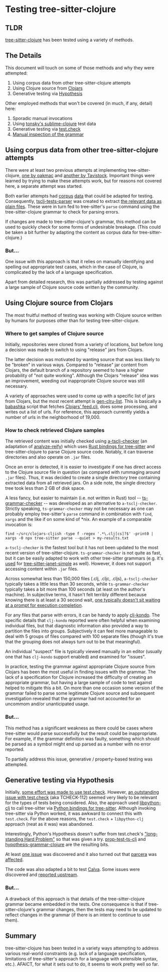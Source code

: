 # Testing tree-sitter-clojure

## TLDR

[tree-sitter-clojure](https://github.com/sogaiu/tree-sitter-clojure)
has been tested using a variety of methods.

## The Details

This document will touch on some of those methods and why they were
attempted:

1. Using corpus data from other tree-sitter-clojure attempts
2. Using Clojure source from [Clojars](https://clojars.org/)
3. Generative testing via
   [Hypothesis](https://github.com/HypothesisWorks/hypothesis)

Other employed methods that won't be covered (in much, if any, detail)
here:

1. Sporadic manual invocations
2. Using [tonsky's
   sublime-clojure](https://github.com/tonsky/sublime-clojure) test
   data
3. Generative testing via
   [test.check](https://github.com/clojure/test.check/)
4. [Manual inspection of the
   grammar](https://github.com/sogaiu/tree-sitter-clojure/issues/3)

## Using corpus data from other tree-sitter-clojure attempts

There were at least two previous attempts at implementing
tree-sitter-clojure, [one by
oakmac](https://github.com/oakmac/tree-sitter-clojure) and [another by
Tavistock](https://github.com/Tavistock/tree-sitter-clojure).
Important things were learned by trying to make these attempts work,
but for reasons not covered here, a separate attempt was started.

Both earlier attempts had
[corpus](https://github.com/oakmac/tree-sitter-clojure/tree/master/corpus)
[data](https://github.com/Tavistock/tree-sitter-clojure/tree/master/corpus)
that could be adapted for testing.  Consequently,
[tsclj-tests-parser](https://github.com/sogaiu/tsclj-tests-parser) was
created to extract [the relevant data as plain
files](https://github.com/sogaiu/tsclj-tests-parser/-/tree/master/test-files).
These were in turn fed to tree-sitter's `parse` command using the
tree-sitter-clojure grammar to check for parsing errors.

If changes are made to tree-sitter-clojure's grammar, this method can
be used to quickly check for some forms of undesirable breakage.
(This could be taken a bit further by adapting the content as corpus
data for tree-sitter-clojure.)

### But...

One issue with this approach is that it relies on manually identifying
and spelling out appropriate test cases, which in the case of Clojure,
is complicated by the lack of a language specification.

Apart from detailed research, this was partially addressed by testing
against a large sample of Clojure source code written by the
community.

## Using Clojure source from Clojars

The most fruitful method of testing was working with Clojure source
written by humans for purposes other than for testing
tree-sitter-clojure.

### Where to get samples of Clojure source

Initially, repositories were cloned from a variety of locations, but
before long a decision was made to switch to using "release" jars from
Clojars.

The latter decision was motivated by wanting source that was less
likely to be "broken" in various ways.  Compared to "release" jar
content from Clojars, the default branch of a repository seemed to
have a higher probability of "not quite working".  Although the
Clojars "release" idea was an improvement, weeding out inappropriate
Clojure source was still necessary.

A variety of approaches were used to come up with a specific list of
jars from Clojars, but the most recent attempt is
[gen-clru-list](https://github.com/sogaiu/gen-clru-list).  This is
basically a [babashka](https://github.com/babashka/babashka) script
that fetches [Clojars'
feed.clj](https://github.com/clojars/clojars-web/wiki/Data#useful-extracts-from-the-poms),
does some processing, and writes out a list of urls.  For reference,
this approach currently yields a number of urls in the neighborhood of
19,000.

### How to check retrieved Clojure samples

The retrieved content was initially checked using
[a-tsclj-checker](https://github.com/sogaiu/a-tsclj-checker) (an
adaptation of
[analyze-reify](https://github.com/borkdude/analyze-reify)) which uses
[Rust bindings for
tree-sitter](https://github.com/tree-sitter/tree-sitter/tree/master/lib/binding_rust)
and tree-sitter-clojure to parse Clojure source code.  Notably, it can
traverse directories and also operate on `.jar` files.

Once an error is detected, it is easier to investigate if one has
direct access to the Clojure source file in question (as compared with
rummaging around `.jar` files).  Thus, it was decided to create a
single directory tree containing extracted data from all retrieved
jars.  On a side note, the single directory tree took less than 2 GB
of disk space.

A less fancy, but easier to maintain (i.e. not written in Rust) tool --
[ts-grammar-checker](https://github.com/sogaiu/ts-grammar-checker) -- was
developed as an alternative to `a-tsclj-checker`.  Strictly speaking,
`ts-grammar-checker` may not be necessary as one can probably employ
tree-sitter's `parse` command in combination with `find`, `xargs` and the like
if on some kind of \*nix.  An example of a comparable invocation is:

```
find ~/src/clojars-cljish -type f -regex '.*\.clj[cs]?$' -print0 | xargs -0 npx tree-sitter parse --quiet > my-results.txt
```

`a-tsclj-checker` is the fastest tool but it has not been updated to
the most recent version of tree-sitter-clojure.  `ts-grammar-checker`
is not quite as fast, but it can be easily adapted to work with other
tree-sitter grammars (e.g.  it's
[used](https://github.com/sogaiu/ts-grammar-checker/-/blob/master/janet-checker.janet)
for
[tree-sitter-janet-simple](https://github.com/sogaiu/tree-sitter-janet-simple)
as well).  However, it does not support accessing content within
`.jar` files.

Across somewhat less than 150,000 files (.clj, .cljc, .cljs),
`a-tsclj-checker` typically takes a little less than 30 seconds, while
`ts-grammar-checker` typically takes a bit more than 100 seconds (at
least on the author's machine).  In subjective terms, it hasn't felt
terribly different because knowing there is at least a 30 second wait,
[one typically doesn't sit waiting at a prompt for execution
completion](https://xkcd.com/303/).

For any files that parse with errors, it can be handy to apply
[clj-kondo](https://github.com/clj-kondo/clj-kondo).  The specific
details that `clj-kondo` reported were often helpful when examining
individual files, but that diagnostic information also provided a way
to partition the files into groups.  Subjectively it can feel more
manageable to deal with 5 groups of files compared with 100 separate
files (though it's true that the grouping does not always turn out to
be that meaningful).

An individual "suspect" file is typically viewed manually in an editor
(usually one that has `clj-kondo` support enabled) and examined for
"issues".

In practice, testing the grammar against appropriate Clojure source
from Clojars has been the most useful in finding issues with the
grammar.  The lack of a specification for Clojure increased the
difficulty of creating an appropriate grammar, but having a large
sample of code to test against helped to mitigate this a bit.  On more
than one occasion some version of the grammar failed to parse some
legitimate Clojure source and subsequent investigation revealed that
the grammar had not accounted for an uncommom and/or unanticipated
usage.

### But...

This method has a significant weakness as there could be cases where
tree-sitter would parse successfully but the result could be
inappropriate.  For example, if the grammar definition was faulty,
something which should be parsed as a symbol might end up parsed as a
number with no error reported.

To partially address this issue, generative / property-based testing
was attempted.

## Generative testing via Hypothesis

Initially, [some effort was made to use
test.check](https://gist.github.com/sogaiu/c0d668d050b63e298ef63549e357f9d2).
However, [an outstanding issue with
test.check](https://github.com/clojure/test.check/blob/master/doc/growth-and-shrinking.md#unnecessary-bind)
(aka TCHECK-112) seemed very likely to be relevant for the types of
tests being considered.  Also, the approach used
[libpython-clj](https://github.com/clj-python/libpython-clj) to call
tree-sitter via [Python bindings for
tree-sitter](https://github.com/tree-sitter/py-tree-sitter).  Although
invoking tree-sitter via Python worked, it was awkward to connect this
with `test.check`.  For the above reasons, the `test.check` +
`libpython-clj` approach (neat as it was) was abandoned.

Interestingly, Python's Hypothesis doesn't suffer from test.check's
["long-standing Hard
Problem"](https://clojure.atlassian.net/browse/TCHECK-112) so that was
given a try.
[prop-test-ts-clj](https://github.com/sogaiu/prop-test-ts-clj) and
[hypothesis-grammar-clojure](https://github.com/sogaiu/hypothesis-grammar-clojure)
are the resulting bits.

At least [one
issue](https://github.com/sogaiu/tree-sitter-clojure/issues/7) was
discovered and it also turned out that
[parcera](https://github.com/carocad/parcera) was
[affected](https://github.com/carocad/parcera/issues/86).

The code was also adapted a bit to test
[Calva](https://github.com/BetterThanTomorrow/calva).  Some issues
were discovered and [reported
upstream](https://github.com/BetterThanTomorrow/calva/issues/802).

### But...

A drawback of this approach is that details of the tree-sitter-clojure
grammar became embedded in the tests.  One consequence is that if
tree-sitter-clojure's grammar changes, then the tests may need to be
updated to reflect changes in the grammar (if there is an intent to
continue to use them).

## Summary

tree-sitter-clojure has been tested in a variety ways attempting to
address various real-world constraints (e.g. lack of a language
specification, limitations of tree-sitter's approach for a language
with extensible syntax, etc.).  AFAICT, for what it sets out to do, it
seems to work pretty well so far.
